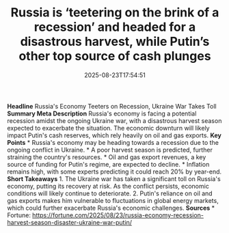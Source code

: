 ﻿---
title: "Russia is ‘teetering on the brink of a recession’ and headed for a disastrous harvest, while Putin’s other top source of cash plunges"
date: "2025-08-23T17:54:51"
category: "Markets"
summary: ""
slug: "russia is teetering on the brink of a recession and headed f"
source_urls:
  - "https://fortune.com/2025/08/23/russia-economy-recession-harvest-season-disaster-ukraine-war-putin/"
seo:
  title: "Russia is ‘teetering on the brink of a recession’ and headed for a disastrous harvest, while Putin’s other top source of cash plunges | Hash n Hedge"
  description: ""
  keywords: ["news", "markets", "brief"]
---
**Headline** Russia's Economy Teeters on Recession, Ukraine War Takes Toll  **Summary Meta Description** Russia's economy is facing a potential recession amidst the ongoing Ukraine war, with a disastrous harvest season expected to exacerbate the situation. The economic downturn will likely impact Putin's cash reserves, which rely heavily on oil and gas exports.  **Key Points**  * Russia's economy may be heading towards a recession due to the ongoing conflict in Ukraine. * A poor harvest season is predicted, further straining the country's resources. * Oil and gas export revenues, a key source of funding for Putin's regime, are expected to decline. * Inflation remains high, with some experts predicting it could reach 20% by year-end.  **Short Takeaways**  1. The Ukraine war has taken a significant toll on Russia's economy, putting its recovery at risk. As the conflict persists, economic conditions will likely continue to deteriorate. 2. Putin's reliance on oil and gas exports makes him vulnerable to fluctuations in global energy markets, which could further exacerbate Russia's economic challenges.  **Sources** * Fortune: https://fortune.com/2025/08/23/russia-economy-recession-harvest-season-disaster-ukraine-war-putin/ 
